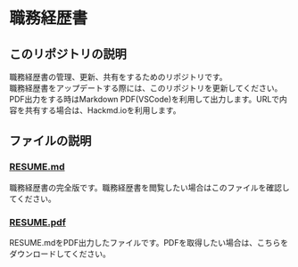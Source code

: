 # 職務経歴書

## このリポジトリの説明
職務経歴書の管理、更新、共有をするためのリポジトリです。  
職務経歴書をアップデートする際には、このリポジトリを更新してください。
PDF出力をする時はMarkdown PDF(VSCode)を利用して出力します。URLで内容を共有する場合は、Hackmd.ioを利用します。

## ファイルの説明
### [RESUME.md](https://github.com/yuya-0928/Resume/blob/171b8fcccec3c70b8f9764b05bce202a949841eb/docs/RESUME.md)
職務経歴書の完全版です。職務経歴書を閲覧したい場合はこのファイルを確認してください。  

### [RESUME.pdf](https://github.com/yuya-0928/Resume/blob/master/pdfs/RESUME.pdf)
RESUME.mdをPDF出力したファイルです。PDFを取得したい場合は、こちらをダウンロードしてください。